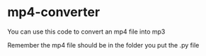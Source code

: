 # mp4-converter
You can use this code to convert an mp4 file into mp3

Remember the mp4 file should be in the folder you put the .py file 
